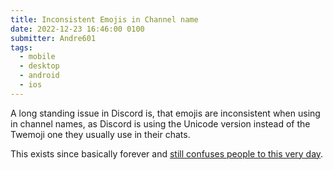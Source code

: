 ```yaml
---
title: Inconsistent Emojis in Channel name
date: 2022-12-23 16:46:00 0100
submitter: Andre601
tags:
  - mobile
  - desktop
  - android
  - ios
---
```


A long standing issue in Discord is, that emojis are inconsistent when using in channel names, as Discord is using the Unicode version instead of the Twemoji one they usually use in their chats.

This exists since basically forever and [still confuses people to this very day][reddit].

[reddit]: https://www.reddit.com/r/discordapp/comments/ztej0n/why_does_discord_change_some_emojis_in_channel/
